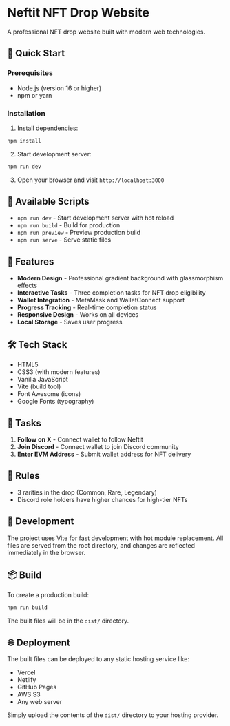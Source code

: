 # Neftit NFT Drop Website

A professional NFT drop website built with modern web technologies.

## 🚀 Quick Start

### Prerequisites
- Node.js (version 16 or higher)
- npm or yarn

### Installation

1. Install dependencies:
```bash
npm install
```

2. Start development server:
```bash
npm run dev
```

3. Open your browser and visit `http://localhost:3000`

## 📜 Available Scripts

- `npm run dev` - Start development server with hot reload
- `npm run build` - Build for production
- `npm run preview` - Preview production build
- `npm run serve` - Serve static files

## 🎨 Features

- **Modern Design** - Professional gradient background with glassmorphism effects
- **Interactive Tasks** - Three completion tasks for NFT drop eligibility
- **Wallet Integration** - MetaMask and WalletConnect support
- **Progress Tracking** - Real-time completion status
- **Responsive Design** - Works on all devices
- **Local Storage** - Saves user progress

## 🛠️ Tech Stack

- HTML5
- CSS3 (with modern features)
- Vanilla JavaScript
- Vite (build tool)
- Font Awesome (icons)
- Google Fonts (typography)

## 📱 Tasks

1. **Follow on X** - Connect wallet to follow Neftit
2. **Join Discord** - Connect wallet to join Discord community
3. **Enter EVM Address** - Submit wallet address for NFT delivery

## 🎯 Rules

- 3 rarities in the drop (Common, Rare, Legendary)
- Discord role holders have higher chances for high-tier NFTs

## 🔧 Development

The project uses Vite for fast development with hot module replacement. All files are served from the root directory, and changes are reflected immediately in the browser.

## 📦 Build

To create a production build:

```bash
npm run build
```

The built files will be in the `dist/` directory.

## 🌐 Deployment

The built files can be deployed to any static hosting service like:
- Vercel
- Netlify
- GitHub Pages
- AWS S3
- Any web server

Simply upload the contents of the `dist/` directory to your hosting provider.
